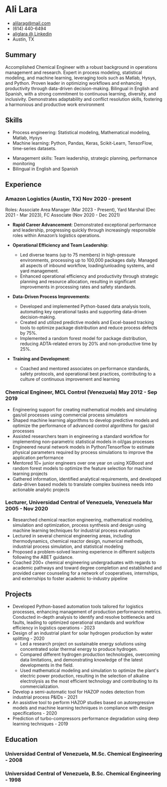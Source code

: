 <!-- The (first) h1 will be used as the <title> of the HTML page -->
# Ali Lara

<!-- The unordered list immediately after the h1 will be formatted on a single
line. It is intended to be used for contact details -->
- <alilarag@mail.com>
- (614) 440-6494
- [aliglara @ Linkedin](https://www.linkedin.com/in/aliglara)
- Austin, TX

## Summary
<!-- The paragraph after the h1 and ul and before the first h2 is optional. It
is intended to be used for a short summary. -->
Accomplished Chemical Engineer with a robust background in operations management and research. Expert in process modeling, statistical modeling, and machine learning, leveraging tools such as Matlab, Hysys, and Python. Proven leader in optimizing workflows and enhancing productivity through data-driven decision-making. Bilingual in English and Spanish, with a strong commitment to continuous learning, diversity, and inclusivity. Demonstrates adaptability and conflict resolution skills, fostering a harmonious and productive work environment

## Skills

- Process engineering: Statistical modeling, Mathematical modeling, Matlab, Hysys
- Machine learning: Python, Pandas, Keras, Scikit-Learn, TensorFlow, time-series datasets.
<!-- - Skilled in interpreting and applying insights from scientific papers to develop innovative, data-driven solutions -->
- Management skills: Team leadership, strategic planning, performance monitoring
- Bilingual in English and Spanish

## Experience

<!-- You have to wrap the "left" and "right" half of these headings in spans by
hand -->
### <span>Amazon Logistics (Austin, TX)</span> <span>Nov 2020 - present</span>

Roles: Associate Area Manager (Mar 2023 - Present), Yard Marshal (Dec 2021 - Mar 2023), FC Associate (Nov 2020 - Dec 2021)

- **Rapid Career Advancement**: Demonstrated exceptional performance and leadership, progressing quickly through increasingly responsible roles within Amazon’s logistics operations.

- **Operational Efficiency and Team Leadership**:

  - Led diverse teams (up to 75 members) in high-pressure environments, processing up to 100,000 packages daily. Managed all aspects of inbound workflow, loading/unloading systems, and yard management.
  - Enhanced operational efficiency and productivity through strategic planning and resource allocation, resulting in significant improvements in processing rates and safety standards.

- **Data-Driven Process Improvements**:

  - Developed and implemented Python-based data analysis tools, automating key operational tasks and supporting data-driven decision-making.
  - Created and utilized predictive models and Excel-based tracking tools to optimize package distribution and reduce process defects by 75%.
  - Implemented a random forest model for package distribution, reducing ADTA-related errors by 20% and non-productive time by 25%.

- **Training and Development**:

  - Coached and mentored associates on performance standards, safety protocols, and operational best practices, contributing to a culture of continuous improvement and learning

### <span>Chemical Engineer, MCL Control (Venezuela)</span> <span>May 2012 - Sep 2019</span>

<!-- Global movement of free coding clubs for young people. -->
- Engineering support for creating mathematical models and simulating gas/oil processes using commercial process simulators
- Shaped machine learning algorithms to develop predictive models and optimize the performance of advanced control algorithms for gas/oil processes
- Assisted researchers team in engineering a standard workflow for implementing non-parametric statistical models in oil/gas processes
- Engineered neural network models in Python/Tensorflow to estimate physical parameters required by process simulations to improve the application performance
- Mentored 10+ junior engineers over one year on using XGBoost and random forest models to optimize the feature selection for machine learning projects
- Gathered information, identified analytical requirements, and developed data-driven based models to translate complex business needs into actionable analytic projects

### <span>Lecturer, Universidad Central of Venezuela, Venezuela</span> <span>Mar 2005 - Nov 2020</span>

- Researched chemical reaction engineering, mathematical modeling, simulation and optimization, process synthesis and design using machine learning techniques for industrial process evaluation
- Lectured in several chemical engineering areas, including thermodynamics, chemical reactor design, numerical methods, industrial process simulation, and statistical modeling
- Proposed a problem-solved learning experience in different subjects following the ABET guidance.
- Coached 200+ chemical engineering undergraduates with regards to academic pathways and toward degree completion and established and provided career counseling for a network of cooperatives, internships, and externships to foster academic to-industry pipeline

## Projects
- Developed Python-based automation tools tailored for logistics processes, enhancing management of production performance metrics. Conducted in-depth analysis to identify and resolve bottlenecks and faults, leading to optimized operational standards and workflow efficiency in logistics operations - 2023
- Design of an industrial plant for solar hydrogen production by water splitting - 2020
  - Led a research project on sustainable energy solutions using concentrated solar thermal energy to produce hydrogen.
  - Compared different hydrogen production technologies, overcoming data limitations, and demonstrating knowledge of the latest developments in the field.
  - Used mathematical modeling and simulation to optimize the plant's electric power production, resulting in the selection of alkaline electrolysis as the most efficient technology and contributing to its commercialization.
- Develop a semi-automatic tool for HAZOP nodes detection from industrial process P&IDs - 2021
- An assistive tool to perform HAZOP studies based on autoregressive models and machine learning techniques in compliance with design specifications - 2020
- Prediction of turbo-compressors performance degradation using deep learning techniques - 2019

## Education

### <span>Universidad Central of Venezuela, M.Sc. Chemical Engineering - 2008</span>

### <span>Universidad Central of Venezuela, B.Sc. Chemical Engineering - 1998</span>

<!-- - GPA 4.0
  - DB1101 - Basic SQL
  - CS2011 - Java Introduction -->
